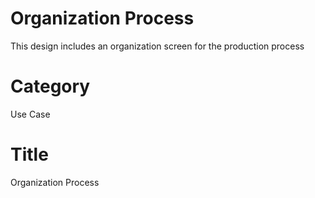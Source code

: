 # Organization Process
This design includes an organization screen for the production process

# Category
Use Case

# Title
Organization Process
